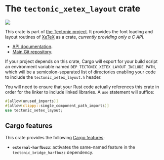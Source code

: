 # The `tectonic_xetex_layout` crate

[![](http://meritbadge.herokuapp.com/tectonic_xetex_layout)](https://crates.io/crates/tectonic_xetex_layout)

This crate is part of [the Tectonic
project](https://tectonic-typesetting.github.io/en-US/). It provides the font
loading and layout routines of [XeTeX] as a crate, *currently providing only a C
API*.

[XeTeX]: http://xetex.sourceforge.net/

- [API documentation](https://docs.rs/tectonic_xetex_layout/).
- [Main Git repository](https://github.com/tectonic-typesetting/tectonic/).

If your project depends on this crate, Cargo will export for your build script
an environment variable named `DEP_TECTONIC_XETEX_LAYOUT_INCLUDE_PATH`, which
will be a semicolon-separated list of directories enabling your code to include
the `tectonic_xetex_layout.h` header.

You will need to ensure that your Rust code actually references this crate in
order for the linker to include linked libraries. A `use` statement will
suffice:

```rust
#[allow(unused_imports)]
#[allow(clippy::single_component_path_imports)]
use tectonic_xetex_layout;
```


## Cargo features

This crate provides the following [Cargo features][features]:

[features]: https://doc.rust-lang.org/cargo/reference/features.html

- **`external-harfbuzz`**: activates the same-named feature in
  the `tectonic_bridge_harfbuzz` dependency.
